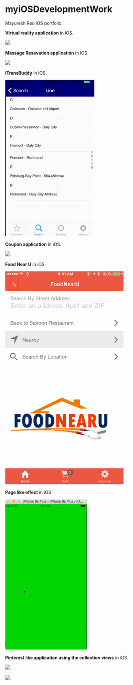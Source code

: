 # myiOSDevelopmentWork
Mayuresh Rao iOS portfolio.



**Virtual reality application** in iOS.

![](gif/Panoramicvideo(VRapp).gif)




**Massage Resevation application** in iOS.

![](gif/resevationApplication.gif)






**iTransBuddy** in iOS.

![](gif/3.gif)





**Coupon application** in iOS.

![](gif/Coupnapplication.gif)





**Food Near U** in iOS.

![](gif/foodNearYou.gif)





**Page like effect** in  iOS .

![](gif/2.gif) 







**Pinterest like application using the collection views** in iOS.



![](gif/pin_horizontal.gif)



![](gif/pin_vertical.gif)









